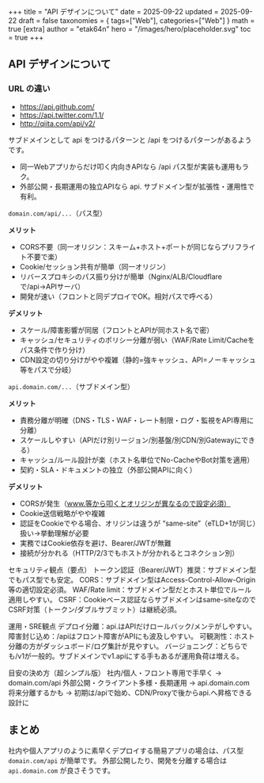 +++
title = "API デザインについて"
date = 2025-09-22
updated = 2025-09-22
draft = false
taxonomies = { tags=["Web"], categories=["Web"] }
math = true
[extra]
author = "etak64n"
hero = "/images/hero/placeholder.svg"
toc = true
+++

## API デザインについて

### URL の違い

* https://api.github.com/
* https://api.twitter.com/1.1/
* http://qiita.com/api/v2/

サブドメインとして api をつけるパターンと /api をつけるパターンがあるようです。

* 同一Webアプリからだけ叩く内向きAPIなら /api パス型が実装も運用もラク。
* 外部公開・長期運用の独立APIなら api. サブドメイン型が拡張性・運用性で有利。

`domain.com/api/...`（パス型）

**メリット**
* CORS不要（同一オリジン：スキーム+ホスト+ポートが同じならプリフライト不要で楽）
* Cookie/セッション共有が簡単（同一オリジン）
* リバースプロキシのパス振り分けが簡単（Nginx/ALB/Cloudflareで/api→APIサーバ）
* 開発が速い（フロントと同デプロイでOK。相対パスで呼べる）

**デメリット**
* スケール/障害影響が同居（フロントとAPIが同ホスト名で密）
* キャッシュ/セキュリティのポリシー分離が弱い（WAF/Rate Limit/Cacheをパス条件で作り分け）
* CDN設定の切り分けがやや複雑（静的=強キャッシュ、API=ノーキャッシュ等をパスで分岐）

`api.domain.com/...`（サブドメイン型）

**メリット**
* 責務分離が明確（DNS・TLS・WAF・レート制限・ログ・監視をAPI専用に分離）
* スケールしやすい（APIだけ別リージョン/別基盤/別CDN/別Gatewayにできる）
* キャッシュ/ルール設計が楽（ホスト名単位でNo-CacheやBot対策を適用）
* 契約・SLA・ドキュメントの独立（外部公開APIに向く）

**デメリット**
* CORSが発生（www.等から叩くとオリジンが異なるので設定必須）
* Cookie送信戦略がやや複雑
* 認証をCookieでやる場合、オリジンは違うが “same-site”（eTLD+1が同じ）扱い→挙動理解が必要
* 実務ではCookie依存を避け、Bearer/JWTが無難
* 接続が分かれる（HTTP/2/3でもホストが分かれるとコネクション別）

セキュリティ観点（要点）
トークン認証（Bearer/JWT）推奨：サブドメイン型でもパス型でも安定。
CORS：サブドメイン型はAccess-Control-Allow-Origin等の適切設定必須。
WAF/Rate limit：サブドメイン型だとホスト単位でルール適用しやすい。
CSRF：Cookieベース認証ならサブドメインはsame-siteなのでCSRF対策（トークン/ダブルサブミット）は継続必須。

運用・SRE観点
デプロイ分離：api.はAPIだけロールバック/メンテがしやすい。
障害封じ込め：/apiはフロント障害がAPIにも波及しやすい。
可観測性：ホスト分離の方がダッシュボード/ログ集計が見やすい。
バージョニング：どちらでも/v1が一般的。サブドメインでv1.apiにする手もあるが運用負荷は増える。

目安の決め方（超シンプル版）
社内/個人・フロント専用で手早く → domain.com/api
外部公開・クライアント多様・長期運用 → api.domain.com
将来分離するかも → 初期は/apiで始め、CDN/Proxyで後からapi.へ昇格できる設計に

## まとめ
社内や個人アプリのように素早くデプロイする簡易アプリの場合は、パス型 `domain.com/api` が簡単です。
外部公開したり、開発を分離する場合は `api.domain.com` が良さそうです。